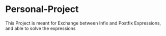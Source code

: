 # Personal-Project
This Project is meant for Exchange between Infix and Postfix Expressions, and able to solve the expressions
